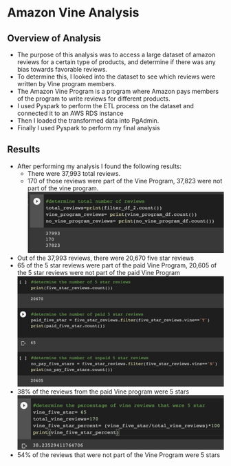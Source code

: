 # Amazon Vine Analysis
## Overview of Analysis
* The purpose of this analysis was to access a large dataset of amazon reviews for a certain type of products, and determine if there was any bias towards favorable reviews. 
* To determine this, I looked into the dataset to see which reviews were written by Vine program members.
* The Amazon Vine Program is a program where Amazon pays members of the program to write reviews for different products.
* I used Pyspark to perform the ETL process on the dataset and connected it to an AWS RDS instance
* Then I loaded the transformed data into PgAdmin.
* Finally I used Pyspark to perform my final analysis
## Results
* After performing my analysis I found the following results:
  * There were 37,993 total reviews.
  * 170 of those reviews were part of the Vine Program, 37,823 were not part of the vine program.
![](images/total_reviews.png)
 * Out of the 37,993 reviews, there were 20,670 five star reviews
 * 65 of the 5 star reviews were part of the paid Vine Program, 20,605 of the 5 star reviews were not part of the paid Vine Program
 ![](images/five_star_reviews.png)
 * 38% of the reviews from the paid Vine program were 5 stars
 ![](images/vine_five_star.png)
 * 54% of the reviews that were not part of the Vine Program were 5 stars
 
 
